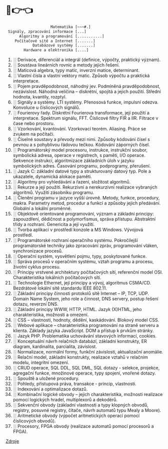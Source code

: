 # 🥺👉👈<!--  git commit -m "$(Get-Date)"  -->

```txt
                    Matematika [~~~#.]      
 Signály, zpracování informace [...]        
      Algoritmy a programování [...........]
    Počítačové sítě a Internet [.......]    
            Databázové systémy [.......]    
        Hardware a elektronika [....]       
```

1. [░](./DX/01.MD)<!--Matematika--> Derivace, diferenciál a integrál (definice, výpočty, praktický význam).
2. [░](./DX/02.MD) Soustava lineárních rovnic a metody jejich řešení.
3. [░](./DX/03.MD) Maticová algebra, typy matic, inverzní matice, determinant.
4. [░](./DX/04.MD) Vlastní čísla a vlastní vektory matic. Způsob výpočtu a praktická interpretace.
5. [░](./DX/05.MD) Pojem pravděpodobnost, náhodný jev. Podmíněná pravděpodobnost, nezávislost. Náhodná veličina – diskrétní, spojitá a jejich použití. Střední hodnota, kvantily, rozptyl.
6. [░](./DX/06.MD)<!--Signály, zpracování informace--> Signály a systémy. LTI systémy. Přenosová funkce, impulsní odezva. Konvoluce u číslicových signálů.
7. [░](./DX/07.MD) Fourierovy řady. Diskrétní Fourierova transformace, její použití a interpretace. Spektrum signálu, FFT. Číslicové filtry FIR a IIR. Filtrace v čase nebo prostoru.
8. [░](./DX/08.MD) Vzorkování, kvantování. Vzorkovací teorém. Aliasing. Práce se zvukem na počítači.
9. [░](./DX/09.MD)<!--Algoritmy a programování--> Číselné soustavy a převody mezi nimi. Způsoby kódování čísel s pevnou a s pohyblivou řádovou tečkou. Kódování záporných čísel.
10. [░](./DX/10.MD) Programátorský model procesoru, instrukce, instrukční soubor, symbolická adresa, operace v registrech, s pamětí, I/O operace. Sekvence instrukcí, algoritmizace základních úloh v jazyku symbolických adres. Časování programu, podprogramy, přerušení.
11. [░](./DX/11.MD) Jazyk C: základní datové typy a strukturovaný datový typ. Pole a ukazatele, dynamická alokace paměti.
12. [░](./DX/12.MD) Algoritmy pro vyhledávání a řazení, složitost algoritmů.
13. [░](./DX/13.MD) Rekurze a její použití. Rekurzivní a nerekurzivní realizace vybraných algoritmů. Využití zásobníku programu.
14. [░](./DX/14.MD) Členění programu v jazyce vyšší úrovně. Metody, funkce, procedury, makra. Parametry metod, procedur a funkcí a způsoby jejich předávání. Globální a lokální proměnné.
15. [░](./DX/15.MD) Objektově orientované programování, význam a základní principy: zapouzdření, dědičnost a polymorfismus, správa přístupu. Abstraktní třídy a rozhraní. Genericita a její využití.
16. [░](./DX/16.MD) Tvorba aplikací v prostředí konzole a MS Windows. Vývojová prostředí.
17. [░](./DX/17.MD) Programátorské rozhraní operačního systému. Pokročilejší programátorské techniky jako zpracování zpráv, programování vláken, synchronizace procesů.
18. [░](./DX/18.MD) Operační systém, vysvětlení pojmu, typy, poskytované funkce.
19. [░](./DX/19.MD) Správa procesů v operačním systému, vztah programu a procesu, životní cyklus procesu.
20. [░](./DX/20.MD)<!--Počítačové sítě a Internet--> Principy vrstvené architektury počítačových sítí, referenční model OSI. Charakteristika lokálních počítačových sítí.
21. [░](./DX/21.MD) Technologie Ethernet, její principy a vývoj, algoritmus CSMA/CD. Bezdrátové lokální sítě standardu IEEE 802.11.
22. [░](./DX/22.MD) Základní principy činnosti protokolů sítě Internet – IP, TCP, UDP. Domain Name System, jeho role a činnost, DNS servery, postup řešení dotazu, reverzní DNS.
23. [░](./DX/23.MD) Základní principy WWW, HTTP, HTML. Jazyk (X)HTML, jeho charakteristika, možnosti a omezení.
24. [░](./DX/24.MD) CSS – vlastnosti, hodnoty, dědění, kaskádování. Blokový model CSS.
25. [░](./DX/25.MD) Webové aplikace – charakteristika programování na straně serveru a klienta. Základy jazyka JavaScript. DOM a přístup k prvkům stránky.
26. [░](./DX/26.MD) Jazyk PHP. Problematika uchovávání stavových informací, cookies.
27. [░](./DX/27.MD)<!--Databázové systémy--> Konceptuální návrh relačních databází, základní konstrukty, ER diagram, kardinalita, parcialita, závislost.
28. [░](./DX/28.MD) Normalizace, normální formy, funkční závislosti, aktualizační anomálie.
29. [░](./DX/29.MD) Relační model, základní konstrukty, realizace vztahů v relačním modelu, integritní omezení.
30. [░](./DX/30.MD) CRUD operace, SQL DDL, SQL DML, SQL dotazy - selekce, projekce, agregační funkce, množinové operace, typy spojení, vnořené dotazy.
31. [░](./DX/31.MD) Spouště a uložené procedury.
32. [░](./DX/32.MD) Pohledy, přístupová práva, transakce - princip, vlastnosti.
33. [░](./DX/33.MD) Indexování a optimalizace dotazů.
34. [░](./DX/34.MD)<!--Hardware a elektronika--> Kombinační logické obvody – jejich charakteristika, možnosti realizace pomocí logických hradel, multiplexorů a dekodérů.
35. [░](./DX/35.MD) Sekvenční obvody (základní vlastnosti a typy klopných obvodů, registry, posuvné registry, čítače, návrh automatů typu Mealy a Moore).
36. [░](./DX/36.MD) Aritmetické obvody (výpočet aritmetických operací pomocí číslicových obvodů).
37. [░](./DX/37.MD) Procesory, FPGA obvody (realizace automatů pomocí procesorů a FPGA).

[Zdroje](./Zdroje.txt)
